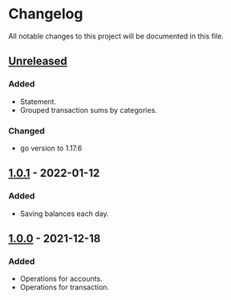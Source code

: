 # Changelog

All notable changes to this project will be documented in this file.

## [Unreleased]
### Added
- Statement.
- Grouped transaction sums by categories.

### Changed
- go version to 1.17.6

## [1.0.1] - 2022-01-12
### Added
- Saving balances each day.

## [1.0.0] - 2021-12-18
### Added
- Operations for accounts.
- Operations for transaction.

[unreleased]: https://github.com/lotostudio/financial-api/tree/develop
[1.0.0]: https://github.com/lotostudio/financial-api/releases/tag/v1.0.0
[1.0.1]: https://github.com/lotostudio/financial-api/releases/tag/v1.0.1
